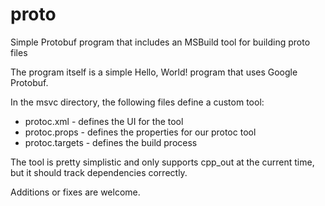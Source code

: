 # proto
Simple Protobuf program that includes an MSBuild tool for building proto files

The program itself is a simple Hello, World! program that uses Google Protobuf.

In the msvc directory, the following files define a custom tool:
* protoc.xml - defines the UI for the tool
* protoc.props - defines the properties for our protoc tool
* protoc.targets - defines the build process

The tool is pretty simplistic and only supports cpp_out at the current time, but it should track dependencies correctly.

Additions or fixes are welcome.

